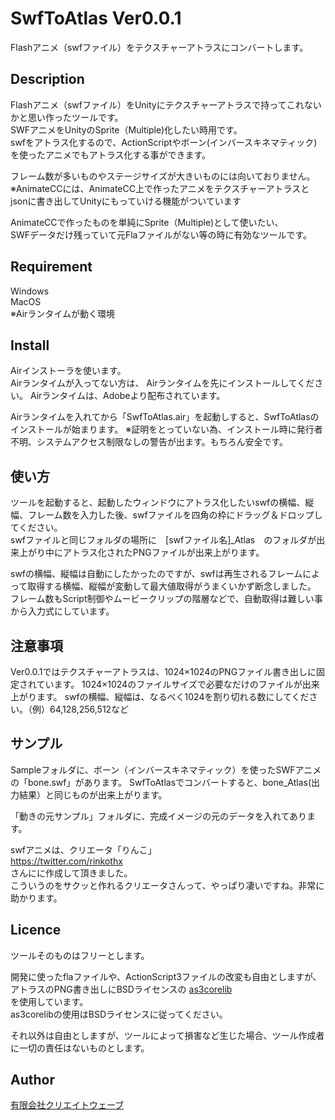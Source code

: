 # SwfToAtlas Ver0.0.1
Flashアニメ（swfファイル）をテクスチャーアトラスにコンバートします。

## Description
Flashアニメ（swfファイル）をUnityにテクスチャーアトラスで持ってこれないかと思い作ったツールです。  
SWFアニメをUnityのSprite（Multiple)化したい時用です。  
swfをアトラス化するので、ActionScriptやボーン(インバースキネマティック)を使ったアニメでもアトラス化する事ができます。  

フレーム数が多いものやステージサイズが大きいものには向いておりません。  
※AnimateCCには、AnimateCC上で作ったアニメをテクスチャーアトラスとjsonに書き出してUnityにもっていける機能がついています

AnimateCCで作ったものを単純にSprite（Multiple)として使いたい、  
SWFデータだけ残っていて元Flaファイルがない等の時に有効なツールです。

## Requirement
Windows  
MacOS  
※Airランタイムが動く環境  

## Install
Airインストーラを使います。  
Airランタイムが入ってない方は、 Airランタイムを先にインストールしてください。
Airランタイムは、Adobeより配布されています。

Airランタイムを入れてから「SwfToAtlas.air」を起動しすると、SwfToAtlasのインストールが始まります。
※証明をとっていない為、インストール時に発行者不明、システムアクセス制限なしの警告が出ます。もちろん安全です。

## 使い方
ツールを起動すると、起動したウィンドウにアトラス化したいswfの横幅、縦幅、フレーム数を入力した後、swfファイルを四角の枠にドラッグ＆ドロップしてください。  
swfファイルと同じフォルダの場所に　[swfファイル名]_Atlas　のフォルダが出来上がり中にアトラス化されたPNGファイルが出来上がります。

swfの横幅、縦幅は自動にしたかったのですが、swfは再生されるフレームによって取得する横幅、縦幅が変動して最大値取得がうまくいかず断念しました。  
フレーム数もScript制御やムービークリップの階層などで、自動取得は難しい事から入力式にしています。

## 注意事項
Ver0.0.1ではテクスチャーアトラスは、1024×1024のPNGファイル書き出しに固定されています。
1024×1024のファイルサイズで必要なだけのファイルが出来上がります。
swfの横幅、縦幅は、なるべく1024を割り切れる数にしてください。（例）64,128,256,512など

## サンプル
Sampleフォルダに、ボーン（インバースキネマティック）を使ったSWFアニメの「bone.swf」があります。
SwfToAtlasでコンバートすると、bone_Atlas(出力結果）と同じものが出来上がります。

「動きの元サンプル」フォルダに、完成イメージの元のデータを入れてあります。

swfアニメは、クリエータ「りんこ」  
https://twitter.com/rinkothx  
さんにに作成して頂きました。  
こういうのをサクッと作れるクリエータさんって、やっぱり凄いですね。非常に助かります。

## Licence
ツールそのものはフリーとします。

開発に使ったflaファイルや、ActionScript3ファイルの改変も自由としますが、アトラスのPNG書き出しにBSDライセンスの 
[as3corelib](https://github.com/mikechambers/as3corelib)  
を使用しています。  
as3corelibの使用はBSDライセンスに従ってください。

それ以外は自由としますが、ツールによって損害など生じた場合、ツール作成者に一切の責任はないものとします。

## Author
[有限会社クリエイトウェーブ](http://www.createwave.jp)    
